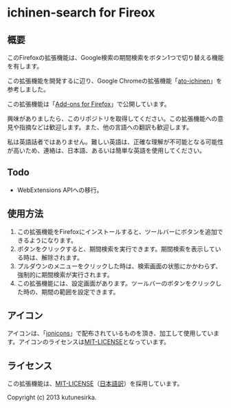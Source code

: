 # ichinen-search for Fireox

## 概要

このFirefoxの拡張機能は、Google検索の期間検索をボタン1つで切り替える機能を有します。

この拡張機能を開発するに辺り、Google Chromeの拡張機能「[ato-ichinen](https://chrome.google.com/webstore/detail/ato-ichinen/pojaolkbbklmcifckclknpolncdmbaph "Chrome Web Store - ato-ichinen")」を参考しました。

この拡張機能は「[Add-ons for Firefox](https://addons.mozilla.org/ja/firefox/addon/ichinen-search/ "Add-ons for Firefox")」で公開しています。

興味がありましたら、このリポジトリを取得してください。この拡張機能への意見や指摘などは歓迎します。また、他の言語への翻訳も歓迎します。

私は英語話者ではありません。難しい英語は、正確な理解が不可能となる可能性が高いため、連絡は、日本語、あるいは簡単な英語を使用してください。

## Todo
* WebExtensions APIへの移行。

## 使用方法
1. この拡張機能をFirefoxにインストールすると、ツールバーにボタンを追加できるようになります。
1. ボタンをクリックすると、期間検索を実行できます。期間検索を表示している時は、解除されます。
1. プルダウンのメニューをクリックした時は、検索画面の状態にかかわらず、強制的に期間検索が実行されます。
1. この拡張機能には、設定画面があります。ツールバーのボタンをクリックした時の、期間の範囲を設定できます。

## アイコン
アイコンは、「[ionicons](http://ionicons.com/ "ionicons")」で配布されているものを頂き、加工して使用しています。アイコンのライセンスは[MIT-LICENSE](http://opensource.org/licenses/MIT "MIT-LICENSE")となっています。

## ライセンス
この拡張機能は、[MIT-LICENSE](http://opensource.org/licenses/MIT "MIT-LICENSE")（[日本語訳](http://sourceforge.jp/projects/opensource/wiki/licenses%2FMIT_license "MIT-LICENSE 日本語訳")）を採用しています。

Copyright (c) 2013 kutunesirka.
